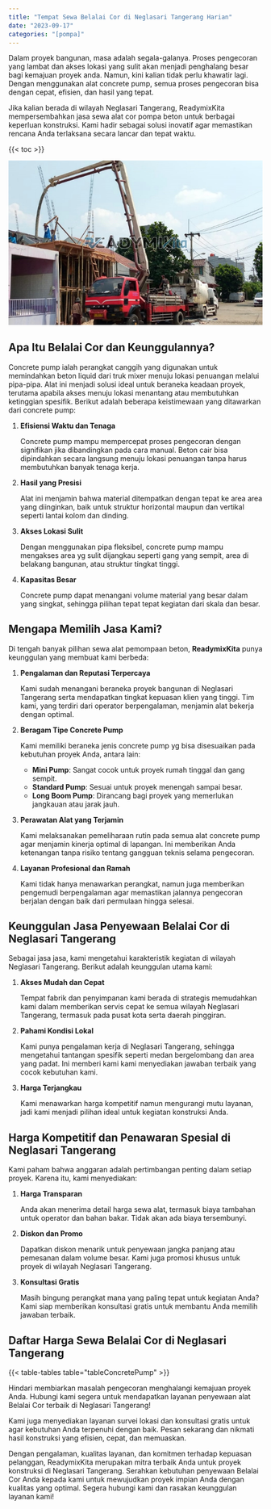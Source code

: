 ```yaml
---
title: "Tempat Sewa Belalai Cor di Neglasari Tangerang Harian"
date: "2023-09-17"
categories: "[pompa]"
---
```


Dalam proyek bangunan, masa adalah segala-galanya. Proses pengecoran yang lambat dan akses lokasi yang sulit akan menjadi penghalang besar bagi kemajuan proyek anda. Namun, kini kalian tidak perlu khawatir lagi. Dengan menggunakan alat concrete pump, semua proses pengecoran bisa dengan cepat, efisien, dan hasil yang tepat.

Jika kalian berada di wilayah Neglasari Tangerang, ReadymixKita mempersembahkan jasa sewa alat cor pompa beton untuk berbagai keperluan konstruksi. Kami hadir sebagai solusi inovatif agar memastikan rencana Anda terlaksana secara lancar dan tepat waktu.

{{< toc >}}

![Tempat Sewa Belalai Cor di Neglasari Tangerang Harian](/images/pompa/sewa-pompa-23.jpg)

## Apa Itu Belalai Cor dan Keunggulannya?

Concrete pump ialah perangkat canggih yang digunakan untuk memindahkan beton liquid dari truk mixer menuju lokasi penuangan melalui pipa-pipa. Alat ini menjadi solusi ideal untuk beraneka keadaan proyek, terutama apabila akses menuju lokasi menantang atau membutuhkan ketinggian spesifik. Berikut adalah beberapa keistimewaan yang ditawarkan dari concrete pump:

1. **Efisiensi Waktu dan Tenaga**

   Concrete pump mampu mempercepat proses pengecoran dengan signifikan jika dibandingkan pada cara manual. Beton cair bisa dipindahkan secara langsung menuju lokasi penuangan tanpa harus membutuhkan banyak tenaga kerja.

2. **Hasil yang Presisi**

   Alat ini menjamin bahwa material ditempatkan dengan tepat ke area area yang diinginkan, baik untuk struktur horizontal maupun dan vertikal seperti lantai kolom dan dinding.

3. **Akses Lokasi Sulit**

   Dengan menggunakan pipa fleksibel, concrete pump mampu mengakses area yg sulit dijangkau seperti gang yang sempit, area di belakang bangunan, atau struktur tingkat tinggi.

4. **Kapasitas Besar**

   Concrete pump dapat menangani volume material yang besar dalam yang singkat, sehingga pilihan tepat tepat kegiatan dari skala dan besar.

## Mengapa Memilih Jasa Kami?

Di tengah banyak pilihan sewa alat pemompaan beton, **ReadymixKita** punya keunggulan yang membuat kami berbeda:

1. **Pengalaman dan Reputasi Terpercaya**

   Kami sudah menangani beraneka proyek bangunan di Neglasari Tangerang serta mendapatkan tingkat kepuasan klien yang tinggi. Tim kami, yang terdiri dari operator berpengalaman, menjamin alat bekerja dengan optimal.

2. **Beragam Tipe Concrete Pump**

   Kami memiliki beraneka jenis concrete pump yg bisa disesuaikan pada kebutuhan proyek Anda, antara lain:
   - **Mini Pump**: Sangat cocok untuk proyek rumah tinggal dan gang sempit.
   - **Standard Pump**: Sesuai untuk proyek menengah sampai besar.
   - **Long Boom Pump**: Dirancang bagi proyek yang memerlukan jangkauan atau jarak jauh.

3. **Perawatan Alat yang Terjamin**

   Kami melaksanakan pemeliharaan rutin pada semua alat concrete pump agar menjamin kinerja optimal di lapangan. Ini memberikan Anda ketenangan tanpa risiko tentang gangguan teknis selama pengecoran.

4. **Layanan Profesional dan Ramah**

   Kami tidak hanya menawarkan perangkat, namun juga memberikan pengemudi berpengalaman agar memastikan jalannya pengecoran berjalan dengan baik dari permulaan hingga selesai.

## Keunggulan Jasa Penyewaan Belalai Cor di Neglasari Tangerang

Sebagai jasa jasa, kami mengetahui karakteristik kegiatan di wilayah Neglasari Tangerang. Berikut adalah keunggulan utama kami:

1. **Akses Mudah dan Cepat**

   Tempat fabrik dan penyimpanan kami berada di strategis memudahkan kami dalam memberikan servis cepat ke semua wilayah Neglasari Tangerang, termasuk pada pusat kota serta daerah pinggiran.

2. **Pahami Kondisi Lokal**

   Kami punya pengalaman kerja di Neglasari Tangerang, sehingga mengetahui tantangan spesifik seperti medan bergelombang dan area yang padat. Ini memberi kami kami menyediakan jawaban terbaik yang cocok kebutuhan kami.

3. **Harga Terjangkau**

   Kami menawarkan harga kompetitif namun mengurangi mutu layanan, jadi kami menjadi pilihan ideal untuk kegiatan konstruksi Anda.

## Harga Kompetitif dan Penawaran Spesial di Neglasari Tangerang

Kami paham bahwa anggaran adalah pertimbangan penting dalam setiap proyek. Karena itu, kami menyediakan:

1. **Harga Transparan**

   Anda akan menerima detail harga sewa alat, termasuk biaya tambahan untuk operator dan bahan bakar. Tidak akan ada biaya tersembunyi.

2. **Diskon dan Promo**

   Dapatkan diskon menarik untuk penyewaan jangka panjang atau pemesanan dalam volume besar. Kami juga promosi khusus untuk proyek di wilayah Neglasari Tangerang.

3. **Konsultasi Gratis**

   Masih bingung perangkat mana yang paling tepat untuk kegiatan Anda? Kami siap memberikan konsultasi gratis untuk membantu Anda memilih jawaban terbaik.

## Daftar Harga Sewa Belalai Cor di Neglasari Tangerang

{{< table-tables table="tableConcretePump" >}}

Hindari membiarkan masalah pengecoran menghalangi kemajuan proyek Anda. Hubungi kami segera untuk mendapatkan layanan penyewaan alat Belalai Cor terbaik di Neglasari Tangerang!

Kami juga menyediakan layanan survei lokasi dan konsultasi gratis untuk agar kebutuhan Anda terpenuhi dengan baik. Pesan sekarang dan nikmati hasil konstruksi yang efisien, cepat, dan memuaskan.

Dengan pengalaman, kualitas layanan, dan komitmen terhadap kepuasan pelanggan, ReadymixKita merupakan mitra terbaik Anda untuk proyek konstruksi di Neglasari Tangerang. Serahkan kebutuhan penyewaan Belalai Cor Anda kepada kami untuk mewujudkan proyek impian Anda dengan kualitas yang optimal. Segera hubungi kami dan rasakan keunggulan layanan kami!